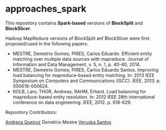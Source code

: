 # approaches_spark

This repository contains **Spark-based** versions of **BlockSplit** and **BlockSlicer**. 

Hadoop MapReduce versions of BlockSplit anf BlockSlicer were first proposed/used in the following papers:


- MESTRE, Demetrio Gomes; PIRES, Carlos Eduardo. Efficient entity matching over multiple data sources with mapreduce. Journal of Information and Data Management, v. 5, n. 1, p. 40-40, 2014.
- MESTRE, Demetrio Gomes; PIRES, Carlos Eduardo Santos. Improving load balancing for mapreduce-based entity matching. In: 2013 IEEE Symposium on Computers and Communications (ISCC). IEEE, 2013. p. 000618-000624.
- KOLB, Lars; THOR, Andreas; RAHM, Erhard. Load balancing for mapreduce-based entity resolution. In: 2012 IEEE 28th international conference on data engineering. IEEE, 2012. p. 618-629.


Repository Contributors:

[Andreza Queiroz](https://github.com/andrezaraquel)
Demétrio Mestre
[Veruska Santos](https://github.com/veruskasantos)



